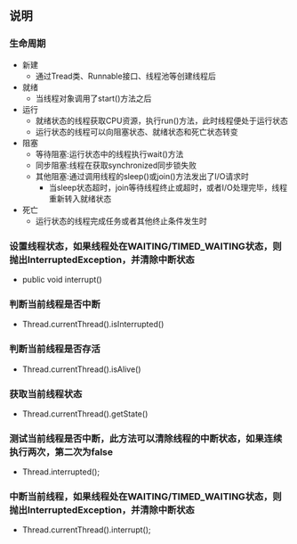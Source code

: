 ## 说明

### 生命周期
* 新建
    * 通过Tread类、Runnable接口、线程池等创建线程后
* 就绪
    * 当线程对象调用了start()方法之后
* 运行
    * 就绪状态的线程获取CPU资源，执行run()方法，此时线程便处于运行状态
    * 运行状态的线程可以向阻塞状态、就绪状态和死亡状态转变
* 阻塞
    * 等待阻塞:运行状态中的线程执行wait()方法
    * 同步阻塞:线程在获取synchronized同步锁失败
    * 其他阻塞:通过调用线程的sleep()或join()方法发出了I/O请求时
        * 当sleep状态超时，join等待线程终止或超时，或者I/O处理完毕，线程重新转入就绪状态
* 死亡
    * 运行状态的线程完成任务或者其他终止条件发生时

### 设置线程状态，如果线程处在WAITING/TIMED_WAITING状态，则抛出InterruptedException，并清除中断状态
* public void interrupt()

### 判断当前线程是否中断
* Thread.currentThread().isInterrupted()

### 判断当前线程是否存活
* Thread.currentThread().isAlive()

### 获取当前线程状态
* Thread.currentThread().getState()

### 测试当前线程是否中断，此方法可以清除线程的中断状态，如果连续执行两次，第二次为false
* Thread.interrupted();

### 中断当前线程，如果线程处在WAITING/TIMED_WAITING状态，则抛出InterruptedException，并清除中断状态
* Thread.currentThread().interrupt();



